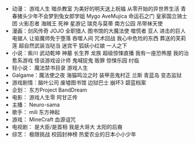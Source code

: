 - 动漫： 游戏人生 暗杀教室 为美好的明天送上祝福 从零开始的异世界生活 青春猪头少年不会梦到兔女郎学姐 Mygo AveMujica  命运石之门 皇家国立骑士团 火影忍者 海贼王 死神 星游记 瑞克与莫蒂 南方公园 吊带袜天使
- 漫画：剑风传奇 JOJO 全职猎人 图书馆的大魔法使 噬慌者 亚人 进击的巨人 电锯人 让驱魔师免于堕落 吞噬人间 咒术回战 我心中危险的东西 葬送的芙莉莲 超自然武装当哒当 迷宫干 狐妖小红娘 一人之下
- 小说：紫川 武动乾坤 神墓 长生界 龙族 超级惊悚直播 我有一座恐怖屋 我的治愈系游戏 怪谈游戏设计师 鬼喊捉鬼 贩罪 惊悚乐园 纣临
- 轻小说： 魔法禁书目录 游戏人生
- Galgame：魔法使之夜 海猫鸣泣之时 装甲恶鬼村正 兰斯 青蓝岛 变态监狱
- 游戏剧情：脑叶公司 废墟图书馆 边狱巴士 崩坏3 碧蓝档案
- 企划： 东方Project BandDream
- 电影： 游戏人生零 阿甘正传
- 主播： Neuro-sama
- 歌手： mili 东方神起
- 游戏： MineCraft 血源诅咒
- 电视剧： 是大臣/是首相 我是大哥大 太阳的后裔
- 综艺： 极限挑战 校园封神榜 热爱农业的日本小小少年
